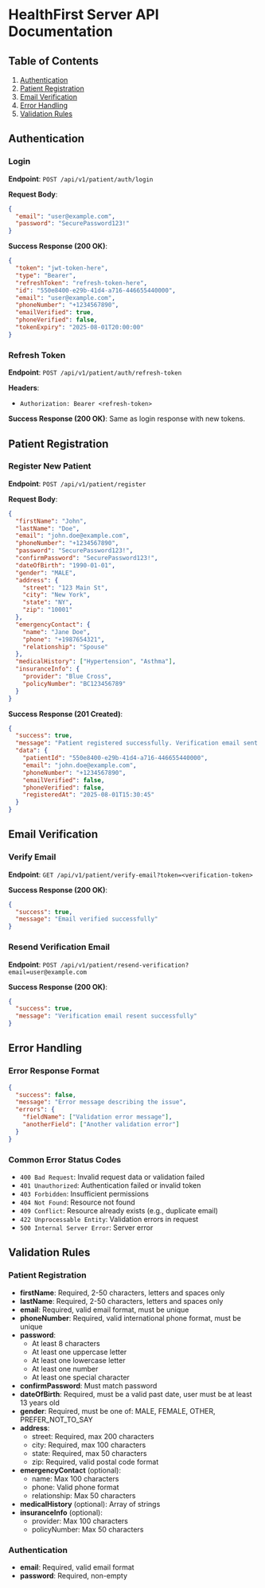 # HealthFirst Server API Documentation

## Table of Contents
1. [Authentication](#authentication)
2. [Patient Registration](#patient-registration)
3. [Email Verification](#email-verification)
4. [Error Handling](#error-handling)
5. [Validation Rules](#validation-rules)

## Authentication

### Login

**Endpoint**: `POST /api/v1/patient/auth/login`

**Request Body**:
```json
{
  "email": "user@example.com",
  "password": "SecurePassword123!"
}
```

**Success Response (200 OK)**:
```json
{
  "token": "jwt-token-here",
  "type": "Bearer",
  "refreshToken": "refresh-token-here",
  "id": "550e8400-e29b-41d4-a716-446655440000",
  "email": "user@example.com",
  "phoneNumber": "+1234567890",
  "emailVerified": true,
  "phoneVerified": false,
  "tokenExpiry": "2025-08-01T20:00:00"
}
```

### Refresh Token

**Endpoint**: `POST /api/v1/patient/auth/refresh-token`

**Headers**:
- `Authorization: Bearer <refresh-token>`

**Success Response (200 OK)**:
Same as login response with new tokens.

## Patient Registration

### Register New Patient

**Endpoint**: `POST /api/v1/patient/register`

**Request Body**:
```json
{
  "firstName": "John",
  "lastName": "Doe",
  "email": "john.doe@example.com",
  "phoneNumber": "+1234567890",
  "password": "SecurePassword123!",
  "confirmPassword": "SecurePassword123!",
  "dateOfBirth": "1990-01-01",
  "gender": "MALE",
  "address": {
    "street": "123 Main St",
    "city": "New York",
    "state": "NY",
    "zip": "10001"
  },
  "emergencyContact": {
    "name": "Jane Doe",
    "phone": "+1987654321",
    "relationship": "Spouse"
  },
  "medicalHistory": ["Hypertension", "Asthma"],
  "insuranceInfo": {
    "provider": "Blue Cross",
    "policyNumber": "BC123456789"
  }
}
```

**Success Response (201 Created)**:
```json
{
  "success": true,
  "message": "Patient registered successfully. Verification email sent.",
  "data": {
    "patientId": "550e8400-e29b-41d4-a716-446655440000",
    "email": "john.doe@example.com",
    "phoneNumber": "+1234567890",
    "emailVerified": false,
    "phoneVerified": false,
    "registeredAt": "2025-08-01T15:30:45"
  }
}
```

## Email Verification

### Verify Email

**Endpoint**: `GET /api/v1/patient/verify-email?token=<verification-token>`

**Success Response (200 OK)**:
```json
{
  "success": true,
  "message": "Email verified successfully"
}
```

### Resend Verification Email

**Endpoint**: `POST /api/v1/patient/resend-verification?email=user@example.com`

**Success Response (200 OK)**:
```json
{
  "success": true,
  "message": "Verification email resent successfully"
}
```

## Error Handling

### Error Response Format
```json
{
  "success": false,
  "message": "Error message describing the issue",
  "errors": {
    "fieldName": ["Validation error message"],
    "anotherField": ["Another validation error"]
  }
}
```

### Common Error Status Codes
- `400 Bad Request`: Invalid request data or validation failed
- `401 Unauthorized`: Authentication failed or invalid token
- `403 Forbidden`: Insufficient permissions
- `404 Not Found`: Resource not found
- `409 Conflict`: Resource already exists (e.g., duplicate email)
- `422 Unprocessable Entity`: Validation errors in request
- `500 Internal Server Error`: Server error

## Validation Rules

### Patient Registration
- **firstName**: Required, 2-50 characters, letters and spaces only
- **lastName**: Required, 2-50 characters, letters and spaces only
- **email**: Required, valid email format, must be unique
- **phoneNumber**: Required, valid international phone format, must be unique
- **password**: 
  - At least 8 characters
  - At least one uppercase letter
  - At least one lowercase letter
  - At least one number
  - At least one special character
- **confirmPassword**: Must match password
- **dateOfBirth**: Required, must be a valid past date, user must be at least 13 years old
- **gender**: Required, must be one of: MALE, FEMALE, OTHER, PREFER_NOT_TO_SAY
- **address**:
  - street: Required, max 200 characters
  - city: Required, max 100 characters
  - state: Required, max 50 characters
  - zip: Required, valid postal code format
- **emergencyContact** (optional):
  - name: Max 100 characters
  - phone: Valid phone format
  - relationship: Max 50 characters
- **medicalHistory** (optional): Array of strings
- **insuranceInfo** (optional):
  - provider: Max 100 characters
  - policyNumber: Max 50 characters

### Authentication
- **email**: Required, valid email format
- **password**: Required, non-empty

